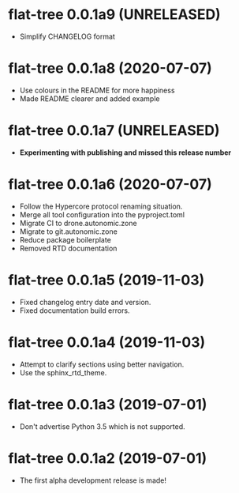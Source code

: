 # flat-tree 0.0.1a9 (UNRELEASED)

- Simplify CHANGELOG format

# flat-tree 0.0.1a8 (2020-07-07)

- Use colours in the README for more happiness
- Made README clearer and added example

# flat-tree 0.0.1a7 (UNRELEASED)

- **Experimenting with publishing and missed this release number**

# flat-tree 0.0.1a6 (2020-07-07)

- Follow the Hypercore protocol renaming situation.
- Merge all tool configuration into the pyproject.toml
- Migrate CI to drone.autonomic.zone
- Migrate to git.autonomic.zone
- Reduce package boilerplate
- Removed RTD documentation

# flat-tree 0.0.1a5 (2019-11-03)

- Fixed changelog entry date and version.
- Fixed documentation build errors.

# flat-tree 0.0.1a4 (2019-11-03)

- Attempt to clarify sections using better navigation.
- Use the sphinx_rtd_theme.

# flat-tree 0.0.1a3 (2019-07-01)

- Don't advertise Python 3.5 which is not supported.

# flat-tree 0.0.1a2 (2019-07-01)

- The first alpha development release is made!
